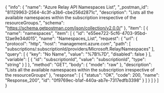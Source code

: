 {
  "info": {
    "name": "Azure Relay API Namespaces List",
    "_postman_id": "81129963-2564-4c3f-a3b6-cbe256d2871c",
    "description": "Lists all the available namespaces within the subscription irrespective of the resourceGroups.",
    "schema": "https://schema.getpostman.com/json/collection/v2.0.0/"
  },
  "item": [
    {
      "name": "namespaces",
      "item": [
        {
          "id": "e55ee722-5cf6-4703-95bd-12ae9e34d015",
          "name": "Namespaces_List",
          "request": {
            "url": {
              "protocol": "http",
              "host": "management.azure.com",
              "path": [
                "subscriptions/:subscriptionId/providers/Microsoft.Relay/Namespaces"
              ],
              "query": [
                {
                  "key": "No Name",
                  "value": "%7B%7D",
                  "disabled": false
                }
              ],
              "variable": [
                {
                  "id": "subscriptionId",
                  "value": "subscriptionId",
                  "type": "string"
                }
              ]
            },
            "method": "GET",
            "body": {
              "mode": "raw"
            },
            "description": "Lists all the available namespaces within the subscription irrespective of the resourceGroups"
          },
          "response": [
            {
              "status": "OK",
              "code": 200,
              "name": "Response_200",
              "id": "0f9769ec-b1af-440a-ab7e-7317edfb3398"
            }
          ]
        }
      ]
    }
  ]
}